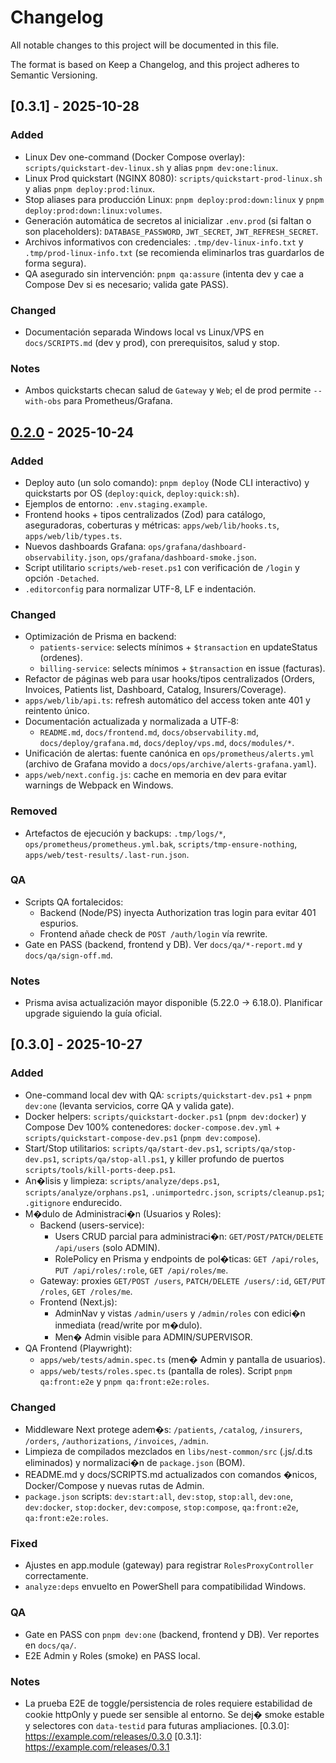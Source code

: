 ﻿# Changelog

All notable changes to this project will be documented in this file.

The format is based on Keep a Changelog, and this project adheres to Semantic Versioning.

## [0.3.1] - 2025-10-28

### Added
- Linux Dev one-command (Docker Compose overlay): `scripts/quickstart-dev-linux.sh` y alias `pnpm dev:one:linux`.
- Linux Prod quickstart (NGINX 8080): `scripts/quickstart-prod-linux.sh` y alias `pnpm deploy:prod:linux`.
- Stop aliases para producción Linux: `pnpm deploy:prod:down:linux` y `pnpm deploy:prod:down:linux:volumes`.
- Generación automática de secretos al inicializar `.env.prod` (si faltan o son placeholders): `DATABASE_PASSWORD`, `JWT_SECRET`, `JWT_REFRESH_SECRET`.
- Archivos informativos con credenciales: `.tmp/dev-linux-info.txt` y `.tmp/prod-linux-info.txt` (se recomienda eliminarlos tras guardarlos de forma segura).
- QA asegurado sin intervención: `pnpm qa:assure` (intenta dev y cae a Compose Dev si es necesario; valida gate PASS).

### Changed
- Documentación separada Windows local vs Linux/VPS en `docs/SCRIPTS.md` (dev y prod), con prerequisitos, salud y stop.

### Notes
- Ambos quickstarts checan salud de `Gateway` y `Web`; el de prod permite `--with-obs` para Prometheus/Grafana.

## [0.2.0] - 2025-10-24

### Added
- Deploy auto (un solo comando): `pnpm deploy` (Node CLI interactivo) y quickstarts por OS (`deploy:quick`, `deploy:quick:sh`).
- Ejemplos de entorno: `.env.staging.example`.
- Frontend hooks + tipos centralizados (Zod) para catálogo, aseguradoras, coberturas y métricas: `apps/web/lib/hooks.ts`, `apps/web/lib/types.ts`.
- Nuevos dashboards Grafana: `ops/grafana/dashboard-observability.json`, `ops/grafana/dashboard-smoke.json`.
- Script utilitario `scripts/web-reset.ps1` con verificación de `/login` y opción `-Detached`.
- `.editorconfig` para normalizar UTF-8, LF e indentación.

### Changed
- Optimización de Prisma en backend:
  - `patients-service`: selects mínimos + `$transaction` en updateStatus (ordenes).
  - `billing-service`: selects mínimos + `$transaction` en issue (facturas).
- Refactor de páginas web para usar hooks/tipos centralizados (Orders, Invoices, Patients list, Dashboard, Catalog, Insurers/Coverage).
- `apps/web/lib/api.ts`: refresh automático del access token ante 401 y reintento único.
- Documentación actualizada y normalizada a UTF‑8:
  - `README.md`, `docs/frontend.md`, `docs/observability.md`, `docs/deploy/grafana.md`, `docs/deploy/vps.md`, `docs/modules/*`.
- Unificación de alertas: fuente canónica en `ops/prometheus/alerts.yml` (archivo de Grafana movido a `docs/ops/archive/alerts-grafana.yaml`).
- `apps/web/next.config.js`: cache en memoria en dev para evitar warnings de Webpack en Windows.

### Removed
- Artefactos de ejecución y backups: `.tmp/logs/*`, `ops/prometheus/prometheus.yml.bak`, `scripts/tmp-ensure-nothing`, `apps/web/test-results/.last-run.json`.

### QA
- Scripts QA fortalecidos:
  - Backend (Node/PS) inyecta Authorization tras login para evitar 401 espurios.
  - Frontend añade check de `POST /auth/login` vía rewrite.
- Gate en PASS (backend, frontend y DB). Ver `docs/qa/*-report.md` y `docs/qa/sign-off.md`.

### Notes
- Prisma avisa actualización mayor disponible (5.22.0 → 6.18.0). Planificar upgrade siguiendo la guía oficial.

[0.2.0]: https://example.com/releases/0.2.0

## [0.3.0] - 2025-10-27

### Added
- One-command local dev with QA: `scripts/quickstart-dev.ps1` + `pnpm dev:one` (levanta servicios, corre QA y valida gate).
- Docker helpers: `scripts/quickstart-docker.ps1` (`pnpm dev:docker`) y Compose Dev 100% contenedores: `docker-compose.dev.yml` + `scripts/quickstart-compose-dev.ps1` (`pnpm dev:compose`).
- Start/Stop utilitarios: `scripts/qa/start-dev.ps1`, `scripts/qa/stop-dev.ps1`, `scripts/qa/stop-all.ps1`, y killer profundo de puertos `scripts/tools/kill-ports-deep.ps1`.
- An�lisis y limpieza: `scripts/analyze/deps.ps1`, `scripts/analyze/orphans.ps1`, `.unimportedrc.json`, `scripts/cleanup.ps1`; `.gitignore` endurecido.
- M�dulo de Administraci�n (Usuarios y Roles):
  - Backend (users-service):
    - Users CRUD parcial para administraci�n: `GET/POST/PATCH/DELETE /api/users` (solo ADMIN).
    - RolePolicy en Prisma y endpoints de pol�ticas: `GET /api/roles`, `PUT /api/roles/:role`, `GET /api/roles/me`.
  - Gateway: proxies `GET/POST /users`, `PATCH/DELETE /users/:id`, `GET/PUT /roles`, `GET /roles/me`.
  - Frontend (Next.js):
    - AdminNav y vistas `/admin/users` y `/admin/roles` con edici�n inmediata (read/write por m�dulo).
    - Men� Admin visible para ADMIN/SUPERVISOR.
- QA Frontend (Playwright):
  - `apps/web/tests/admin.spec.ts` (men� Admin y pantalla de usuarios).
  - `apps/web/tests/roles.spec.ts` (pantalla de roles). Script `pnpm qa:front:e2e` y `pnpm qa:front:e2e:roles`.

### Changed
- Middleware Next protege adem�s: `/patients`, `/catalog`, `/insurers`, `/orders`, `/authorizations`, `/invoices`, `/admin`.
- Limpieza de compilados mezclados en `libs/nest-common/src` (.js/.d.ts eliminados) y normalizaci�n de `package.json` (BOM).
- README.md y docs/SCRIPTS.md actualizados con comandos �nicos, Docker/Compose y nuevas rutas de Admin.
- `package.json` scripts: `dev:start:all`, `dev:stop`, `stop:all`, `dev:one`, `dev:docker`, `stop:docker`, `dev:compose`, `stop:compose`, `qa:front:e2e`, `qa:front:e2e:roles`.

### Fixed
- Ajustes en app.module (gateway) para registrar `RolesProxyController` correctamente.
- `analyze:deps` envuelto en PowerShell para compatibilidad Windows.

### QA
- Gate en PASS con `pnpm dev:one` (backend, frontend y DB). Ver reportes en `docs/qa/`.
- E2E Admin y Roles (smoke) en PASS local.

### Notes
- La prueba E2E de toggle/persistencia de roles requiere estabilidad de cookie httpOnly y puede ser sensible al entorno. Se dej� smoke estable y selectores con `data-testid` para futuras ampliaciones.
[0.3.0]: https://example.com/releases/0.3.0
 [0.3.1]: https://example.com/releases/0.3.1
